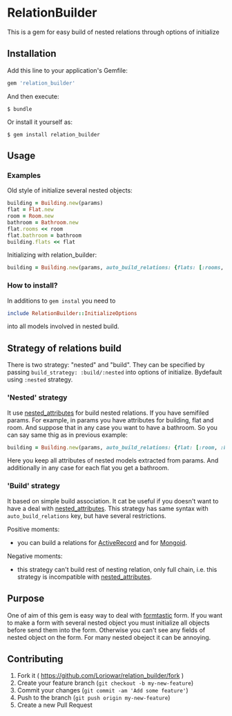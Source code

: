 # RelationBuilder

This is a gem for easy build of nested relations through options of initialize

## Installation

Add this line to your application's Gemfile:

```ruby
gem 'relation_builder'
```

And then execute:

    $ bundle

Or install it yourself as:

    $ gem install relation_builder

## Usage

### Examples

Old style of initialize several nested objects:

```ruby
building = Building.new(params)
flat = Flat.new
room = Room.new
bathroom = Bathroom.new
flat.rooms << room
flat.bathroom = bathroom
building.flats << flat
```

Initializing with relation_builder:

```ruby
building = Building.new(params, auto_build_relations: {flats: [:rooms, :bathroom]})
```

### How to install?

In additions to `gem instal` you need to

```ruby
include RelationBuilder::InitializeOptions
```

into all models involved in nested build.

## Strategy of relations build

There is two strategy: "nested" and "build". They can be specified by passing
`build_strategy: :build/:nested` into options of initialize.
Bydefault using `:nested` strategy.

### 'Nested' strategy

It use [nested_attributes](http://api.rubyonrails.org/classes/ActiveRecord/NestedAttributes/ClassMethods.html)
for build nested relations. If you have semifiled params. For example, in params you have attributes for building,
flat and room. And suppose that in any case you want to have a bathroom. So you can say same thig as in previous
 example:

```ruby
building = Building.new(params, auto_build_relations: {flat: [:room, :bathroom]})
```

Here you keep all attributes of nested models extracted from params.
And additionally in any case for each flat you get a bathroom.

### 'Build' strategy

It based on simple build association. It cat be useful if you doesn't want to have a deal with
[nested_attributes](http://api.rubyonrails.org/classes/ActiveRecord/NestedAttributes/ClassMethods.html).
This strategy has same syntax with `auto_build_relations` key, but have several restrictions.

Positive moments:

* you can build a relations for [ActiveRecord](http://www.rubydoc.info/gems/activerecord/) and
for [Mongoid](https://github.com/mongoid/mongoid).

Negative moments:

* this strategy can't build rest of nesting relation, only full chain, i.e. this strategy is incompatible with
[nested_attributes](http://api.rubyonrails.org/classes/ActiveRecord/NestedAttributes/ClassMethods.html).

## Purpose

One of aim of this gem is easy way to deal with [formtastic](https://github.com/justinfrench/formtastic) form.
If you want to make a form with several nested object you must initialize all objects before send them
into the form. Otherwise you can't see any fields of nested object on the form. For many nested obeject it can be
annoying.

## Contributing

1. Fork it ( https://github.com/Loriowar/relation_builder/fork )
2. Create your feature branch (`git checkout -b my-new-feature`)
3. Commit your changes (`git commit -am 'Add some feature'`)
4. Push to the branch (`git push origin my-new-feature`)
5. Create a new Pull Request
